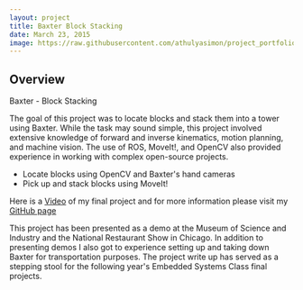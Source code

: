 ```yaml
---
layout: project
title: Baxter Block Stacking
date: March 23, 2015
image: https://raw.githubusercontent.com/athulyasimon/project_portfolio/gh-pages/public/images/BaxterBlockStacking.jpg
---
```


## Overview
Baxter - Block Stacking

The goal of this project was to locate blocks and stack them into a tower using Baxter. While the task may sound simple, this project involved extensive knowledge of forward and inverse kinematics, motion planning, and machine vision. The use of ROS, MoveIt!, and OpenCV also provided experience in working with complex open-source projects.

* Locate blocks using OpenCV and Baxter's hand cameras
* Pick up and stack blocks using MoveIt!

Here is a [Video](https://www.dropbox.com/sh/wem214waunbrqoc/AAAVYZOdefobPuwPq_jJ2ADwa/project_videos_2014-2015/student_videos?dl=0&preview=athulya.mp4) of my final project and for more information please visit my [GitHub page](https://github.com/athulyasimon/baxter_block_stacking)

This project has been presented as a demo at the Museum of Science and Industry and the National Restaurant Show in Chicago. In addition to presenting demos I also got to experience setting up and taking down Baxter for transportation purposes. The project write up has served as a stepping stool for the following year's Embedded Systems Class final projects. 


